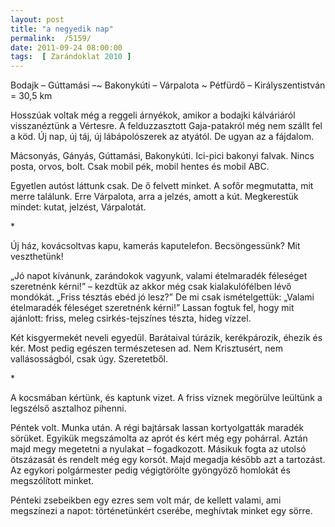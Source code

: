 ```yaml
---
layout: post
title: "a negyedik nap"
permalink:  /5159/ 
date: 2011-09-24 08:00:00
tags:  [ Zarándoklat 2010 ] 
---
```

Bodajk – Gúttamási –~ Bakonykúti – Várpalota ~ Pétfürdő – Királyszentistván = 30,5 km



<!--break-->

Hosszúak voltak még a reggeli árnyékok, amikor a bodajki kálváriáról visszanéztünk a Vértesre. A felduzzasztott Gaja-patakról még nem szállt fel a köd. Új nap, új táj, új lábápolószerek az atyától. De ugyan az a fájdalom.

Mácsonyás, Gányás, Gúttamási, Bakonykúti. Ici-pici bakonyi falvak. Nincs posta, orvos, bolt. Csak mobil pék, mobil hentes és mobil ABC.

Egyetlen autóst láttunk csak. De ő felvett minket. A sofőr megmutatta, mit merre találunk. Erre Várpalota, arra a jelzés, amott a kút. Megkerestük mindet: kutat, jelzést, Várpalotát.

<p >*</p>Új ház, kovácsoltvas kapu, kamerás kaputelefon. Becsöngessünk? Mit veszthetünk!

„Jó napot kívánunk, zarándokok vagyunk, valami ételmaradék féleséget szeretnénk kérni!” – kezdtük az akkor még csak kialakulófélben lévő mondókát. „Friss tésztás ebéd jó lesz?” De mi csak ismételgettük: „Valami ételmaradék féleséget szeretnénk kérni!” Lassan fogtuk fel, hogy mit ajánlott: friss, meleg csirkés-tejszínes tészta, hideg vízzel.

Két kisgyermekét neveli egyedül. Barátaival túrázik, kerékpározik, éhezik és kér. Most pedig egészen természetesen ad. Nem Krisztusért, nem vallásosságból, csak úgy. Szeretetből.

<p >*</p>A kocsmában kértünk, és kaptunk vizet. A friss víznek megörülve leültünk a legszélső asztalhoz pihenni.

Péntek volt. Munka után. A régi bajtársak lassan kortyolgatták maradék sörüket. Egyikük megszámolta az aprót és kért még egy pohárral. Aztán majd megy megetetni a nyulakat – fogadkozott. Másikuk fogta az utolsó ötszázasát és rendelt még egy korsót. Majd megadja később azt a tartozást. Az egykori polgármester pedig végigtörölte gyöngyöző homlokát és megszólított minket.

Pénteki zsebeikben egy ezres sem volt már, de kellett valami, ami megszínezi a napot: történetünkért cserébe, meghívtak minket egy sörre.

